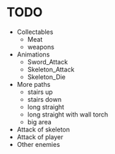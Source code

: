 # TODO

+ Collectables
    - Meat
    - weapons
+ Animations
    - Sword_Attack
    - Skeleton_Attack
    - Skeleton_Die
+ More paths
    - stairs up
    - stairs down
    - long straight
    - long straight with wall torch
    - big area
+ Attack of skeleton
+ Attack of player
+ Other enemies